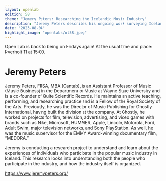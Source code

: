 ```yaml
---
layout: openlab
edition: 58
theme: "Jemery Peters: Researching the Icelandic Music Industry"
description: "Jeremy Peters describes his ongoing work surveying Icelandic pop!"
date: "2023-08-04"
highlight_image: "openlabs/ol58.jpeg"
---
```


Open Lab is back to being on Fridays again! At the usual time and place: Þverholt 11 at 15:00.

<script>
    import CaptionedImage from "../../components/Images/CaptionedImage.svelte"
</script>

<CaptionedImage
    src="openlabs/ol58.jpeg"
    alt="Jeremy Peters is an Assistant Professor of Music (Music Business) in the Department of Music at Wayne State University" 
    caption="Jeremy Peters is an Assistant Professor of Music (Music Business) in the Department of Music at Wayne State University."/>

# Jeremy Peters

Jeremy Peters, FRSA, MBA (Cantab), is an Assistant Professor of Music (Music Business) in the Department of Music at Wayne State University and is a co-founder of Quite Scientific Records. He maintains an active teaching, performing, and researching practice and is a Fellow of the Royal Society of the Arts. Previously, he was the Director of Music Publishing for Ghostly International, having built the division at the company. At Ghostly, he worked on projects for film, television, advertising, and video games with brands such as Nike, Microsoft, HUMMER, Apple, Lincoln, Motorola, Ford, Adult Swim, major television networks, and Sony PlayStation. As well, he was the music supervisor for the EMMY Award-winning documentary film, “MEDORA.”

Jeremy is conducting a research project to understand and learn about the experiences of individuals who participate in the popular music industry in Iceland. This research looks into understanding both the people who participate in the industry, and how the industry itself is organized.

https://www.jeremypeters.org/

